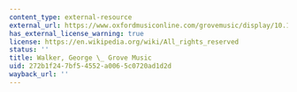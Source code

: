 ```yaml
---
content_type: external-resource
external_url: https://www.oxfordmusiconline.com/grovemusic/display/10.1093/gmo/9781561592630.001.0001/omo-9781561592630-e-0000029829#omo-9781561592630-e-0000029829
has_external_license_warning: true
license: https://en.wikipedia.org/wiki/All_rights_reserved
status: ''
title: Walker, George \_ Grove Music
uid: 272b1f24-7bf5-4552-a006-5c0720ad1d2d
wayback_url: ''
---
```

